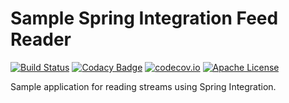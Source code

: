 # Sample Spring Integration Feed Reader
[![Build Status](https://travis-ci.org/bitzl/spring-integration-read-feeds.svg?branch=master)](https://travis-ci.org/bitzl/spring-integration-read-feeds)
[![Codacy Badge](https://api.codacy.com/project/badge/grade/4d42281b03894bf78b3fef5ac103f475)](https://www.codacy.com/app/marcus_2/spring-integration-read-feeds)
[![codecov.io](https://codecov.io/github/bitzl/spring-integration-read-feeds/coverage.svg?branch=master)](https://codecov.io/github/bitzl/spring-integration-read-feeds?branch=master)
[![Apache License](https://img.shields.io/badge/license-Apache-blue.svg)](LICENSE)

Sample application for reading streams using Spring Integration.
